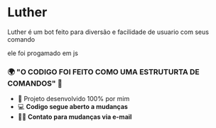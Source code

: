# Luther

Luther é um bot feito para diversão e facilidade de usuario com seus comando 

ele foi progamado em js


### 🌍 "O CODIGO FOI FEITO COMO UMA ESTRUTURTA DE COMANDOS" 🧠

- 📍 Projeto desenvolvido 100% por mim
- 💻 **Codigo segue aberto a mudanças**
- 💁🏽 **Contato para mudanças via e-mail**
